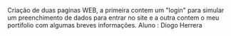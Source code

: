 Criação de duas paginas WEB, a primeira contem um "login" para simular um preenchimento de dados para entrar no site e a outra contem o meu portifolio com algumas breves informações.
Aluno : Diogo Herrera
